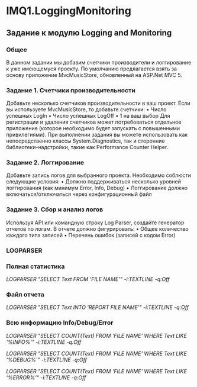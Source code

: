 # IMQ1.LoggingMonitoring

## Задание к модулю Logging and Monitoring
### Общее
В данном задании мы добавим счетчики производители и логгирование к уже имеющемуся проекту. По умолчанию предлагается взять за основу приложение MvcMusicStore, обновленный на ASP.Net MVC 5.

### Задание 1. Счетчики производительности
Добавьте несколько счетчиков производительности в ваш проект.
Если вы используете MvcMusicStore, то добавьте счетчики:
•	Число успешных LogIn 
•	Число успешных LogOff
•	1 на ваш выбор
Для регистрации и удаления счетчиков может потребоваться отдельное приложение (которое необходимо будет запускать с повышенными привилегиями).
При выполнении задания вы можете использовать как непосредственно классы System.Diagnostics, так и сторонние библиотеки-надстройки, такие как Performance Counter Helper.

### Задание 2. Логгирование
Добавьте запись логов для выбранного проекта. Необходимо соблюсти следующие условия:
•	Должно поддерживаться несколько уровней логгирования (как минимум Error, Info, Debug)
•	Логгирование должно включаться/отключаться через конфигурационный файл
### Задание 3. Сбор и анализ логов

Используя API или командную строку Log Parser, создайте генератор отчетов по логам. В отчете должно фигурировать:
•	Общее количество каждого типа записей
•	Перечень ошибок (записей с кодом Error)

### LOGPARSER
### Полная статистика
*LOGPARSER "SELECT Text FROM 'FILE NAME'" -i:TEXTLINE -q:Off*
### Файл отчета
*LOGPARSER "SELECT Text INTO 'REPORT FILE NAME'" -i:TEXTLINE -q:Off*
### Всю информацию Info/Debug/Error
*LOGPARSER "SELECT COUNT(Text) FROM 'FILE NAME' WHERE Text LIKE '%INFO%'" -i:TEXTLINE -q:Off*

*LOGPARSER "SELECT COUNT(Text) FROM 'FILE NAME' WHERE Text LIKE '%DEBUG%'" -i:TEXTLINE -q:Off*

*LOGPARSER "SELECT COUNT(Text) FROM 'FILE NAME' WHERE Text LIKE '%ERROR%'" -i:TEXTLINE -q:Off*
